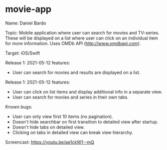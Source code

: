 # movie-app

Name: Daniel Bardo

Topic: Mobile application where user can search for movies and TV-series. These will be displayed on a list where user can click on an individual item for more information. Uses OMDb API (http://www.omdbapi.com).

Target: iOS/Swift

Release 1: 2021-05-12 features:
- User can search for movies and results are displayed on a list.

Release 1: 2021-05-12 features:
- User can click on list items and display additional info in a separate view.
- User can search for movies and series in their own tabs.

Known bugs:
- User can only view first 10 items (no pagination).
- Doesn't hide searchbar on first transition to detailed view after startup.
- Doesn't hide tabs on detailed view.
- Clicking on tabs in detailed view can break view hierarchy.

Screencast: https://youtu.be/ae1ckW1--mQ

